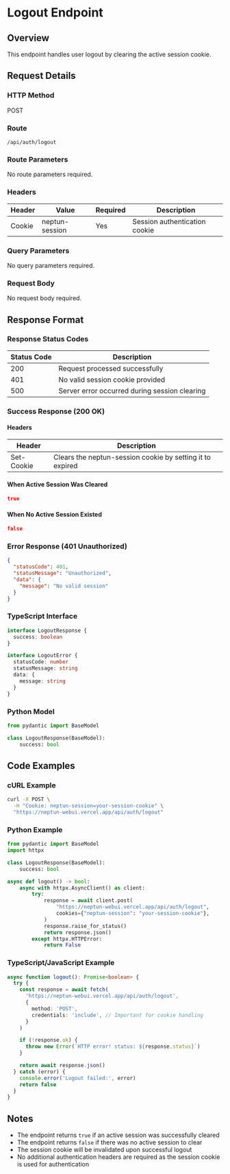 # Logout Endpoint

## Overview

This endpoint handles user logout by clearing the active session cookie.

## Request Details

### HTTP Method

POST

### Route

`/api/auth/logout`

### Route Parameters

No route parameters required.

### Headers

| Header | Value          | Required | Description                   |
| ------ | -------------- | -------- | ----------------------------- |
| Cookie | neptun-session | Yes      | Session authentication cookie |

### Query Parameters

No query parameters required.

### Request Body

No request body required.

## Response Format

### Response Status Codes

| Status Code | Description                                   |
| ----------- | --------------------------------------------- |
| 200         | Request processed successfully                |
| 401         | No valid session cookie provided              |
| 500         | Server error occurred during session clearing |

### Success Response (200 OK)

#### Headers

| Header     | Description                                               |
| ---------- | --------------------------------------------------------- |
| Set-Cookie | Clears the neptun-session cookie by setting it to expired |

#### When Active Session Was Cleared

```json
true
```

#### When No Active Session Existed

```json
false
```

### Error Response (401 Unauthorized)

```json
{
  "statusCode": 401,
  "statusMessage": "Unauthorized",
  "data": {
    "message": "No valid session"
  }
}
```

### TypeScript Interface

```typescript
interface LogoutResponse {
  success: boolean
}

interface LogoutError {
  statusCode: number
  statusMessage: string
  data: {
    message: string
  }
}
```

### Python Model

```python
from pydantic import BaseModel

class LogoutResponse(BaseModel):
    success: bool
```

## Code Examples

### cURL Example

```bash
curl -X POST \
  -H "Cookie: neptun-session=your-session-cookie" \
  "https://neptun-webui.vercel.app/api/auth/logout"
```

### Python Example

```python
from pydantic import BaseModel
import httpx

class LogoutResponse(BaseModel):
    success: bool

async def logout() -> bool:
    async with httpx.AsyncClient() as client:
        try:
            response = await client.post(
                "https://neptun-webui.vercel.app/api/auth/logout",
                cookies={"neptun-session": "your-session-cookie"},
            )
            response.raise_for_status()
            return response.json()
        except httpx.HTTPError:
            return False
```

### TypeScript/JavaScript Example

```typescript
async function logout(): Promise<boolean> {
  try {
    const response = await fetch(
      'https://neptun-webui.vercel.app/api/auth/logout',
      {
        method: 'POST',
        credentials: 'include', // Important for cookie handling
      }
    )

    if (!response.ok) {
      throw new Error(`HTTP error! status: ${response.status}`)
    }

    return await response.json()
  } catch (error) {
    console.error('Logout failed:', error)
    return false
  }
}
```

## Notes

- The endpoint returns `true` if an active session was successfully cleared
- The endpoint returns `false` if there was no active session to clear
- The session cookie will be invalidated upon successful logout
- No additional authentication headers are required as the session cookie is used for authentication
